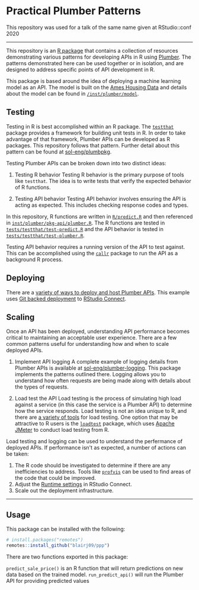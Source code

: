 # Practical Plumber Patterns

This repository was used for a talk of the same name given at RStudio::conf 2020

---

This repository is an [R package](http://r-pkgs.had.co.nz/) that contains a
collection of resources demonstrating various patterns for developing APIs in R
using [Plumber](https://www.rplumber.io/). The patterns demonstrated here can be
used together or in isolation, and are designed to address specific points of
API development in R.

This package is based around the idea of deploying a machine learning model as
an API. The model is built on the [Ames Housing
Data](http://jse.amstat.org/v19n3/decock.pdf) and details about the model can be
found in [`/inst/plumber/model`](inst/plumber/model).

## Testing
Testing in R is best accomplished within an R package. The
[`testthat`](https://testthat.r-lib.org/) package provides a framework for
building unit tests in R. In order to take advantage of that framework, Plumber
APIs can be developed as R packages. This repository follows that pattern.
Further detail about this pattern can be found at
[sol-eng/plumbpkg](https://github.com/sol-eng/plumbpkg).

Testing Plumber APIs can be broken down into two distinct ideas:

1. Testing R behavior
Testing R behavior is the primary purpose of tools like `testthat`. The idea is
to write tests that verify the expected behavior of R functions.

2. Testing API behavior
Testing API behavior involves ensuring the API is acting as expected. This
includes checking response codes and types.

In this repository, R functions are written in [`R/predict.R`](R/predict.R) and
then referenced in
[`inst/plumber/pkg-api/plumber.R`](inst/plumber/pkg-api/plumber.R). The R
functions are tested in
[`tests/testthat/test-predict.R`](tests/testthat/test-predict.R) and the API
behavior is tested in
[`tests/testthat/test-plumber.R`](tests/testthat/test-plumber.R).

Testing API behavior requires a running version of the API to test against. This
can be accomplished using the [`callr`](https://callr.r-lib.org/) package to run
the API as a background R process.

## Deploying
There are a [variety of ways to deploy and host Plumber
APIs](https://www.rplumber.io/docs/hosting.html). This example uses [Git backed
deployment](https://docs.rstudio.com/connect/user/git-backed/) to [RStudio
Connect](https://rstudio.com/products/connect/).

## Scaling
Once an API has been deployed, understanding API performance becomes critical to
maintaining an acceptable user experience. There are a few common patterns
useful for understanding how and when to scale deployed APIs.

1. Implement API logging
A complete example of logging details from Plumber APIs is available at
[sol-eng/plumber-logging](https://github.com/sol-eng/plumber-logging). This
package implements the patterns outlined there. Logging allows you to understand
how often requests are being made along with details about the types of
requests.

2. Load test the API
Load testing is the process of simulating high load against a service (in this
case the service is a Plumber API) to determine how the service responds. Load
testing is not an idea unique to R, and there are [a variety of
tools](https://github.com/denji/awesome-http-benchmark) for load testing. One
option that may be attractive to R users is the
[`loadtest`](https://github.com/tmobile/loadtest) package, which uses [Apache
JMeter](http://jmeter.apache.org/) to conduct load testing from R.

Load testing and logging can be used to understand the perfermance of deployed
APIs. If performance isn't as expected, a number of actions can be taken:

1. The R code should be investigated to determine if there are any
inefficiencies to address. Tools like
[`profvis`](https://rstudio.github.io/profvis/) can be used to find areas of the
code that could be improved.
2. Adjust the [Runtime
settings](https://support.rstudio.com/hc/en-us/articles/231874748-Scaling-and-Performance-Tuning-in-RStudio-Connect)
in RStudio Connect.
3. Scale out the deployment infrastructure.

---

## Usage
This package can be installed with the following:

```r
# install.packages("remotes")
remotes::install_github("blairj09/ppp")
```

There are two functions exported in this package:

`predict_sale_price()` is an R function that will return predictions on new data based on the trained model.
`run_predict_api()` will run the Plumber API for providing predicted values
